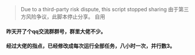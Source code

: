 > Due to a third-party risk dispute, this script stopped sharing
> 由于第三方风险争议，此脚本停止分享。
> 自用    
#### 昨天开了个qq交流群群号，群里大佬不少。     
#### 经过大佬的指点，已经修改成每次运行全部任务，八小时一次，并行数3。
